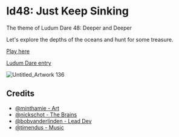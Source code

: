 # ld48: Just Keep Sinking

The theme of Ludum Dare 48: Deeper and Deeper

Let's explore the depths of the oceans and hunt for some treasure.

[Play here](https://bobvanderlinden.github.io/ld48/)

[Ludum Dare entry](https://ldjam.com/events/ludum-dare/48/just-keep-sinking)

![Untitled_Artwork 136](https://user-images.githubusercontent.com/5811560/116145776-06163000-a6de-11eb-88e0-38fc254416fd.png)


## Credits

- [@minthamie - Art](https://github.com/minthamie/)
- [@nickschot - The Brains](https://github.com/nickschot/)
- [@bobvanderlinden - Lead Dev](https://github.com/bobvanderlinden/)
- [@timendus - Music](https://github.com/timendus)
